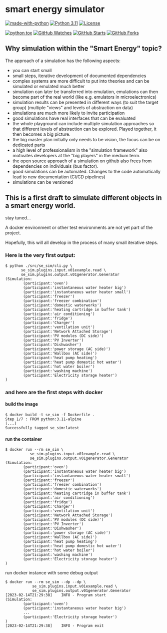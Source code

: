 # smart energy simulator

[![made-with-python](https://img.shields.io/badge/Made%20with-Python-blue.svg)](https://www.python.org/)
[![Python 3.11](https://img.shields.io/badge/python-3.11-blue.svg)](https://www.python.org/downloads)
[![License](https://img.shields.io/badge/License-BSD_3--Clause-blue.svg)](https://github.com/smart-energy-di/pg-se-sim/blob/36a3d5c1ccc3d8ae497d308d73c2b0176cb83967/LICENSE)

[![python tox](https://github.com/smart-energy-di/pg-se-sim/actions/workflows/tox.yaml/badge.svg)](https://github.com/smart-energy-di/pg-se-sim/actions/workflows/tox.yaml)
[![GitHub Watches](https://img.shields.io/github/watchers/smart-energy-di/pg-se-sim.svg?style=plastic&label=Watch&maxAge=2592000)](https://github.com/smart-energy-di/pg-se-sim/watchers)
[![GitHub Starts](https://img.shields.io/github/stars/smart-energy-di/pg-se-sim.svg?style=plastic&label=Star&maxAge=2592000)](https://github.com/smart-energy-di/pg-se-sim/stargazers)
[![GitHub Forks](https://img.shields.io/github/forks/smart-energy-di/pg-se-sim.svg?style=plastic&label=Fork&maxAge=2592000)](https://github.com/smart-energy-di/pg-se-sim/network)


## Why simulation within the "Smart Energy" topic?

The approach of a simulation has the following aspects:
- you can start small 
- small steps, iterative development of documented dependencies 
- complex systems are more difficult to put into theories and can be simulated or emulated much better
- simulation can later be transferred into emulation, emulations can then become part of the real world (like e.g. emulators in microelectronics)
- simulation results can be presented in different ways (to suit the target group) (multiple "views" and levels of abstraction on data)
- simulations are much more likely to invite participation
- good simulations have real interfaces that can be evaluated
- the whole playground can include multiple simulation approaches so that different levels of abstraction can be explored. Played together, it then becomes a big picture. 
- the big master plan initially only needs to be vision, the focus can be on dedicated parts
- a high level of professionalism in the "simulation framework" also motivates developers at the "big players" in the medium term. 
- the open source approach of a simulation on github also frees from dependencies on individuals (bus factor).
- good simulations can be automated. Changes to the code automatically lead to new documentation (CI/CD pipelines)
- simulations can be versioned



## This is a first draft to simulate different objects in a smart energy world.

stay tuned...


A docker environment or other test environments are not yet part of the project.

Hopefully, this will all develop in the process of many small iterative steps.

### Here is the very first output:

```console
$ python ./src/se_sim/cli.py \
       se_sim.plugins.input.v01example.read \
       se_sim.plugins.output.v01generator.Generator
(Simulation:
        (participant:'oven')
        (participant:'instantaneous water heater big')
        (participant:'instantaneous water heater small')
        (participant:'freezer')
        (participant:'freezer combination')
        (participant:'domestic waterworks')
        (participant:'heating cartridge in buffer tank')
        (participant:'air conditioning')
        (participant:'fridge')
        (participant:'Charger')
        (participant:'ventilation unit')
        (participant:'Network Attached Storage')
        (participant:'PV modules (DC side)')
        (participant:'PV Inverter')
        (participant:'Dishwasher')
        (participant:'power storage (AC side)')
        (participant:'Wallbox (AC side)')
        (participant:'heat pump heating')
        (participant:'heat pump domestic hot water')
        (participant:'hot water boiler')
        (participant:'washing machine')
        (participant:'Electricity storage heater')
)

```

### and here are the first steps with docker

#### build the image

```shell
$ docker build -t se_sim -f Dockerfile .
Step 1/7 : FROM python:3.11-alpine
[...]
Successfully tagged se_sim:latest
```

#### run the container

````shell
$ docker run --rm se_sim \
           se_sim.plugins.input.v01example.read \
           se_sim.plugins.output.v01generator.Generator
(Simulation:
        (participant:'oven')
        (participant:'instantaneous water heater big')
        (participant:'instantaneous water heater small')
        (participant:'freezer')
        (participant:'freezer combination')
        (participant:'domestic waterworks')
        (participant:'heating cartridge in buffer tank')
        (participant:'air conditioning')
        (participant:'fridge')
        (participant:'Charger')
        (participant:'ventilation unit')
        (participant:'Network Attached Storage')
        (participant:'PV modules (DC side)')
        (participant:'PV Inverter')
        (participant:'Dishwasher')
        (participant:'power storage (AC side)')
        (participant:'Wallbox (AC side)')
        (participant:'heat pump heating')
        (participant:'heat pump domestic hot water')
        (participant:'hot water boiler')
        (participant:'washing machine')
        (participant:'Electricity storage heater')
)

````

run docker instance with some debug output

````shell
$ docker run --rm se_sim --dp --dp \
            se_sim.plugins.input.v01example.read \
            se_sim.plugins.output.v01generator.Generator
[2023-02-14T21:29:38]    INFO - Program start                                                                                                 
(Simulation:
        (participant:'oven')
        (participant:'instantaneous water heater big')
        ...
        (participant:'Electricity storage heater')
)
[2023-02-14T21:29:38]    INFO - Program exit

````
